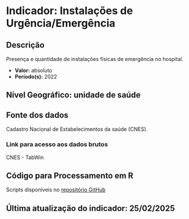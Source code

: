 # Indicador: Instalações de Urgência/Emergência

## Descrição

Presença e quantidade de instalações físicas de emergência no hospital.

- **Valor:** absoluto
- **Período(s):** 2022

## Nível Geográfico: **unidade de saúde**

## Fonte dos dados
Cadastro Nacional de Estabelecimentos da saúde (CNES).

### Link para acesso aos dados brutos

CNES - TabWin

## Código para Processamento em R
Scripts disponíveis no [repositório GitHub](https://github.com/cem-usp/georedus)

## Última atualização do indicador: 25/02/2025
